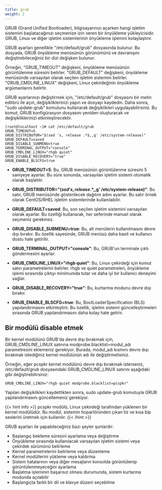 ```yaml
---
title: grub
weight: 2
---
```


GRUB (Grand Unified Bootloader), bilgisayarınızı açarken hangi işletim sistemini başlatacağınızı seçmenize izin veren bir önyükleme yükleyicisidir. GRUB, Linux ve diğer işletim sistemlerinin önyükleme işlemini kolaylaştırır.

GRUB ayarları genellikle "/etc/default/grub" dosyasında bulunur. Bu dosyada, GRUB önyükleme menüsünün görünümünü ve davranışını değiştirebileceğiniz bir dizi değişken bulunur.

Örneğin, "GRUB_TIMEOUT" değişkeni, önyükleme menüsünün görüntülenme süresini belirler. "GRUB_DEFAULT" değişkeni, önyükleme menüsünde varsayılan olarak seçilen işletim sistemini belirler. "GRUB_CMDLINE_LINUX" değişkeni, Linux çekirdeğinin önyükleme argümanlarını belirtir.

GRUB ayarlarınızı değiştirmek için, "/etc/default/grub" dosyasını bir metin editörü ile açın, değişikliklerinizi yapın ve dosyayı kaydedin. Daha sonra, "sudo update-grub" komutunu kullanarak değişiklikleri uygulayabilirsiniz. Bu komut, GRUB konfigürasyon dosyasını yeniden oluşturacak ve değişikliklerinizi etkinleştirecektir.


```tlp
[root@localhost ~]# cat /etc/default/grub 
GRUB_TIMEOUT=5
GRUB_DISTRIBUTOR="$(sed 's, release .*$,,g' /etc/system-release)"
GRUB_DEFAULT=saved
GRUB_DISABLE_SUBMENU=true
GRUB_TERMINAL_OUTPUT="console"
GRUB_CMDLINE_LINUX="rhgb quiet"
GRUB_DISABLE_RECOVERY="true"
GRUB_ENABLE_BLSCFG=true
```


- **GRUB_TIMEOUT=5**: Bu, GRUB menüsünün görüntülenme süresini 5 saniyeye ayarlar. Bu süre sonunda, varsayılan işletim sistemi otomatik olarak başlatılır.

- **GRUB_DISTRIBUTOR="$(sed 's, release .*$,,g' /etc/system-release)"**: Bu satır, GRUB menüsünde gösterilecek dağıtım adını ayarlar. Bu satır örnek olarak CentOS/RHEL işletim sistemlerinde kullanılabilir.

- **GRUB_DEFAULT=saved**: Bu, son seçilen işletim sistemini varsayılan olarak ayarlar. Bu özelliği kullanarak, her seferinde manuel olarak seçmeniz gerekmez.

- **GRUB_DISABLE_SUBMENU=true**: Bu, alt menülerin kullanılmasını devre dışı bırakır. Bu özellik sayesinde, GRUB menüsü daha basit ve kullanıcı dostu hale getirilir.

- **GRUB_TERMINAL_OUTPUT="console"**: Bu, GRUB'un terminale çıktı göndermesini ayarlar.

- **GRUB_CMDLINE_LINUX="rhgb quiet"**: Bu, Linux çekirdeği için komut satırı parametrelerini belirler. rhgb ve quiet parametreleri, önyükleme işlemi sırasında çıktıyı minimumda tutar ve daha iyi bir kullanıcı deneyimi sağlar.

- **GRUB_DISABLE_RECOVERY="true"**: Bu, kurtarma modunu devre dışı bırakır.

- **GRUB_ENABLE_BLSCFG=true**: Bu, BootLoaderSpecification (BLS) yapılandırmasını etkinleştirir. Bu özellik, işletim sistemi güncelleştirmeleri sırasında GRUB yapılandırmasını daha kolay hale getirir.


## Bir modülü disable etmek

Bir kernel modülünü GRUB'da devre dışı bırakmak için, GRUB_CMDLINE_LINUX satırına modprobe.blacklist=modul_adı parametresini eklemeniz gerekiyor. Burada, modul_adı kısmını devre dışı bırakmak istediğiniz kernel modülünün adı ile değiştirmelisiniz.

Örneğin, eğer pcspkr kernel modülünü devre dışı bırakmak isterseniz, /etc/default/grub dosyasındaki GRUB_CMDLINE_LINUX satırını aşağıdaki gibi değiştirebilirsiniz:

```tlp
GRUB_CMDLINE_LINUX="rhgb quiet modprobe.blacklist=pcspkr"
```

Yapılan değişiklikleri kaydettikten sonra, sudo update-grub komutuyla GRUB yapılandırmasını güncellemeniz gerekiyor.

{{< hint info >}}
pcspkr modülü, Linux çekirdeği tarafından yüklenen bir kernel modülüdür. Bu modül, sistemin hoparlöründen çıkan tiz ve kısa bip seslerini üretmek için kullanılır.
{{< /hint >}}


GRUB ayarları ile yapabileceğiniz bazı şeyler şunlardır:

- Başlangıç ​​bekleme süresini ayarlama veya değiştirme
- Önyükleme sırasında kullanılacak varsayılan işletim sistemi veya çekirdek sürümünü belirleme
- Kernel parametrelerini belirleme veya düzenleme
- Kernel modüllerini yükleme veya kaldırma
- Sistem hatalarının veya diğer mesajların konsolda görüntülenip görüntülenmeyeceğini ayarlama
- Başlatma işleminin başarısız olması durumunda, sistem kurtarma modunda açılabilir
- Başlangıçta farklı bir dil ve klavye düzeni seçebilme
